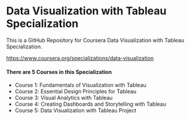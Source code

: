 # Data Visualization with Tableau Specialization


This is a GitHub Repository for Coursera Data Visualization with Tableau Specialization.

https://www.coursera.org/specializations/data-visualization

#### There are 5 Courses in this Specialization
- Course 1: Fundamentals of Visualization with Tableau
- Course 2: Essential Design Principles for Tableau
- Course 3: Visual Analytics with Tableau
- Course 4: Creating Dashboards and Storytelling with Tableau
- Course 5: Data Visualization with Tableau Project


